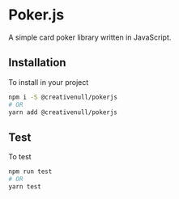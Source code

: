 # Poker.js
A simple card poker library written in JavaScript.

## Installation
To install in your project

```sh
npm i -S @creativenull/pokerjs
# OR
yarn add @creativenull/pokerjs
```

## Test
To test

```sh
npm run test
# OR
yarn test
```
